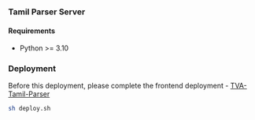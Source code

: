 ### Tamil Parser Server

#### Requirements

- Python >= 3.10

### Deployment

Before this deployment, please complete the frontend
deployment - [TVA-Tamil-Parser](https://github.com/ltrcplural/TVA-Tamil-Parser.git)

```bash
sh deploy.sh
```